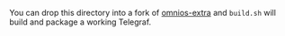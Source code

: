 You can drop this directory into a fork of 
[omnios-extra](https://github.com/omniosorg/omnios-extra) and `build.sh` will
build and package a working Telegraf.
